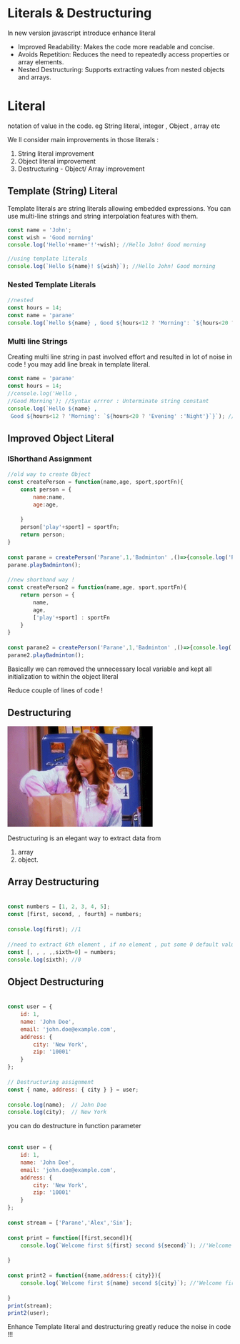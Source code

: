 # Literals & Destructuring #

In new version javascript introduce enhance literal 

- Improved Readability: Makes the code more readable and concise.
- Avoids Repetition: Reduces the need to repeatedly access properties or array elements.
- Nested Destructuring: Supports extracting values from nested objects and arrays.


# Literal #
notation of value in the code. eg String literal, integer , Object , array etc 

We ll consider main improvements in those literals : 

1. String literal improvement 
2. Object literal improvement 
3. Destructuring - Object/ Array improvement 

## Template (String) Literal ##

Template literals are string literals allowing embedded expressions. You can use multi-line strings and string interpolation features with them.

```javascript repl+
const name = 'John';
const wish = 'Good morning'
console.log('Hello'+name+'!'+wish); //Hello John! Good morning
```

```javascript repl+
//using template literals
console.log(`Hello ${name}! ${wish}`); //Hello John! Good morning
```

### Nested Template Literals ###

```javascript repl+
//nested
const hours = 14;
const name = 'parane'
console.log(`Hello ${name} , Good ${hours<12 ? 'Morning': `${hours<20 ? 'Evening' :'Night'}`}`); //'Hello parane , Good Evening'

```

### Multi line Strings ###

Creating multi line string in past involved effort and resulted in lot of noise in code ! you may add line break in template literal. 

```javascript repl+
const name = 'parane'
const hours = 14;
//console.log('Hello ,
//Good Morning'); //Syntax errror : Unterminate string constant
console.log(`Hello ${name} ,
 Good ${hours<12 ? 'Morning': `${hours<20 ? 'Evening' :'Night'}`}`); //'Hello parane ,\n Good Evening' preserve indentation 


```


## Improved Object Literal ##

### IShorthand Assignment ###

```javascript repl+
//old way to create Object 
const createPerson = function(name,age, sport,sportFn){
    const person = {
        name:name,
        age:age,

    }
    person['play'+sport] = sportFn;
    return person;
}

const parane = createPerson('Parane',1,'Badminton' ,()=>{console.log('Play Badminton');});
parane.playBadminton();

//new shorthand way !
const createPerson2 = function(name,age, sport,sportFn){
    return person = {
        name,
        age,
        ['play'+sport] : sportFn
    }
}

const parane2 = createPerson('Parane',1,'Badminton' ,()=>{console.log('Play Badminton');});
parane2.playBadminton();

```

Basically we can removed the unnecessary local variable and kept all initialization to within the object literal 

Reduce couple of lines of code ! 

## Destructuring ##

![Alt Text](asset/destructure.gif)

Destructuring is an elegant way to extract data from 
1. array 
2. object. 

## Array Destructuring ##

```javascript repl+

const numbers = [1, 2, 3, 4, 5];
const [first, second, , fourth] = numbers;

console.log(first); //1

//need to extract 6th element , if no element , put some 0 default value
const [, , , ,,sixth=0] = numbers;
console.log(sixth); //0

```

## Object Destructuring ##

```javascript repl+

const user = {
    id: 1,
    name: 'John Doe',
    email: 'john.doe@example.com',
    address: {
        city: 'New York',
        zip: '10001'
    }
};

// Destructuring assignment
const { name, address: { city } } = user;

console.log(name);  // John Doe
console.log(city);  // New York

```

you can do destructure in function parameter


```javascript repl+

const user = {
    id: 1,
    name: 'John Doe',
    email: 'john.doe@example.com',
    address: {
        city: 'New York',
        zip: '10001'
    }
};

const stream = ['Parane','Alex','Sin'];

const print = function([first,second]){
    console.log(`Welcome first ${first} second ${second}`); //'Welcome first Parane second Alex'

}

const print2 = function({name,address:{ city}}){
    console.log(`Welcome first ${name} second ${city}`); //'Welcome first John Doe second New York'

}
print(stream);
print2(user);

```

Enhance Template literal and destructuring greatly reduce the noise in code !!!